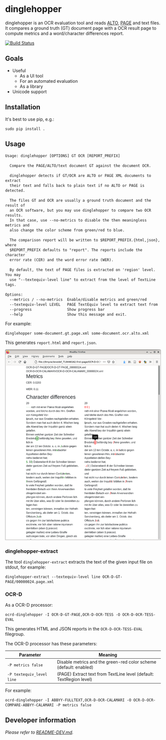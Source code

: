 dinglehopper
============

dinglehopper is an OCR evaluation tool and reads
[ALTO](https://github.com/altoxml),
[PAGE](https://github.com/PRImA-Research-Lab/PAGE-XML) and text files.  It
compares a ground truth (GT) document page with a OCR result page to compute
metrics and a word/character differences report.

[![Build Status](https://travis-ci.org/qurator-spk/dinglehopper.svg?branch=master)](https://travis-ci.org/qurator-spk/dinglehopper)

Goals
-----
* Useful
  * As a UI tool
  * For an automated evaluation
  * As a library
* Unicode support

Installation
------------
It's best to use pip, e.g.:
~~~
sudo pip install .
~~~

Usage
-----
~~~
Usage: dinglehopper [OPTIONS] GT OCR [REPORT_PREFIX]

  Compare the PAGE/ALTO/text document GT against the document OCR.

  dinglehopper detects if GT/OCR are ALTO or PAGE XML documents to extract
  their text and falls back to plain text if no ALTO or PAGE is detected.

  The files GT and OCR are usually a ground truth document and the result of
  an OCR software, but you may use dinglehopper to compare two OCR results.
  In that case, use --no-metrics to disable the then meaningless metrics and
  also change the color scheme from green/red to blue.

  The comparison report will be written to $REPORT_PREFIX.{html,json}, where
  $REPORT_PREFIX defaults to "report". The reports include the character
  error rate (CER) and the word error rate (WER).

  By default, the text of PAGE files is extracted on 'region' level. You may
  use "--textequiv-level line" to extract from the level of TextLine tags.

Options:
  --metrics / --no-metrics  Enable/disable metrics and green/red
  --textequiv-level LEVEL   PAGE TextEquiv level to extract text from
  --progress                Show progress bar
  --help                    Show this message and exit.
~~~

For example:
~~~
dinglehopper some-document.gt.page.xml some-document.ocr.alto.xml
~~~
This generates `report.html` and `report.json`.

![dinglehopper displaying metrics and character differences](.screenshots/dinglehopper.png?raw=true)

### dinglehopper-extract
The tool `dinglehopper-extract` extracts the text of the given input file on
stdout, for example:

~~~
dinglehopper-extract --textequiv-level line OCR-D-GT-PAGE/00000024.page.xml
~~~

### OCR-D
As a OCR-D processor:
~~~
ocrd-dinglehopper -I OCR-D-GT-PAGE,OCR-D-OCR-TESS -O OCR-D-OCR-TESS-EVAL
~~~
This generates HTML and JSON reports in the `OCR-D-OCR-TESS-EVAL` filegroup.

The OCR-D processor has these parameters:

| Parameter                 | Meaning                                                             |
| ------------------------- | ------------------------------------------------------------------- |
| `-P metrics false`        | Disable metrics and the green-red color scheme (default: enabled)   |
| `-P textequiv_level line` | (PAGE) Extract text from TextLine level (default: TextRegion level) |

For example:
~~~
ocrd-dinglehopper -I ABBYY-FULLTEXT,OCR-D-OCR-CALAMARI -O OCR-D-OCR-COMPARE-ABBYY-CALAMARI -P metrics false
~~~

Developer information
---------------------
*Please refer to [README-DEV.md](README-DEV.md).*
